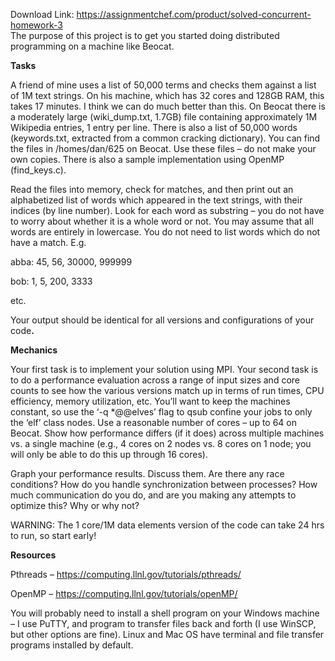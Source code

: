 Download Link: https://assignmentchef.com/product/solved-concurrent-homework-3
<br>
The purpose of this project is to get you started doing distributed programming on a machine like Beocat.

<strong>Tasks</strong>

A friend of mine uses a list of 50,000 terms and checks them against a list of 1M text strings. On his machine, which has 32 cores and 128GB RAM, this takes 17 minutes. I think we can do much better than this. On Beocat there is a moderately large (wiki_dump.txt, 1.7GB) file containing approximately 1M Wikipedia entries, 1 entry per line. There is also a list of 50,000 words (keywords.txt, extracted from a common cracking dictionary). You can find the files in /homes/dan/625 on Beocat. Use these files – do not make your own copies. There is also a sample implementation using OpenMP (find_keys.c).

Read the files into memory, check for matches, and then print out an alphabetized list of words which appeared in the text strings, with their indices (by line number). Look for each word as substring – you do not have to worry about whether it is a whole word or not. You may assume that all words are entirely in lowercase. You do not need to list words which do not have a match. E.g.




abba: 45, 56, 30000, 999999

bob: 1, 5, 200, 3333

etc.




Your output should be identical for all versions and configurations of your code<strong>.</strong>

<strong>Mechanics</strong>

Your first task is to implement your solution using MPI. Your second task is to do a performance evaluation across a range of input sizes and core counts to see how the various versions match up in terms of run times, CPU efficiency, memory utilization, etc. You’ll want to keep the machines constant, so use the ‘-q *@@elves’ flag to qsub confine your jobs to only the ‘elf’ class nodes. Use a reasonable number of cores – up to 64 on Beocat. Show how performance differs (if it does) across multiple machines vs. a single machine (e.g., 4 cores on 2 nodes vs. 8 cores on 1 node; you will only be able to do this up through 16 cores).

Graph your performance results. Discuss them. Are there any race conditions? How do you handle synchronization between processes? How much communication do you do, and are you making any attempts to optimize this? Why or why not?

WARNING: The 1 core/1M data elements version of the code can take 24 hrs to run, so start early!

<strong>Resources</strong>

Pthreads – <a href="https://computing.llnl.gov/tutorials/pthreads/">https://computing.llnl.gov/tutorials/pthreads/</a>

OpenMP – <a href="https://computing.llnl.gov/tutorials/openMP/">https://computing.llnl.gov/tutorials/openMP/</a>




You will probably need to install a shell program on your Windows machine – I use PuTTY, and program to transfer files back and forth (I use WinSCP, but other options are fine). Linux and Mac OS have terminal and file transfer programs installed by default.